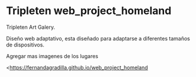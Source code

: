 # Tripleten web_project_homeland
 
  Tripleten Art Galery.

  Diseño web adaptativo, esta diseñado para adaptarse a diferentes
  tamaños de dispositivos.

   Agregar mas imagenes de los lugares 

<https://fernandagradilla.github.io/web_project_homeland
